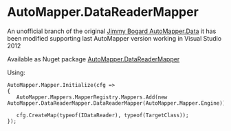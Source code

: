 # AutoMapper.DataReaderMapper

An unofficial branch of the original <a href="https://github.com/AutoMapper/AutoMapper.Data">Jimmy Bogard AutoMapper.Data</a> it has been modified supporting last AutoMapper version working in Visual Studio 2012

Available as Nuget package <a href="https://www.nuget.org/packages/AutoMapper.DataReaderMapper/">AutoMapper.DataReaderMapper</a>

Using:

```
AutoMapper.Mapper.Initialize(cfg =>
{
   AutoMapper.Mappers.MapperRegistry.Mappers.Add(new AutoMapper.DataReaderMapper.DataReaderMapper(AutoMapper.Mapper.Engine));

   cfg.CreateMap(typeof(IDataReader), typeof(TargetClass));
});
```
